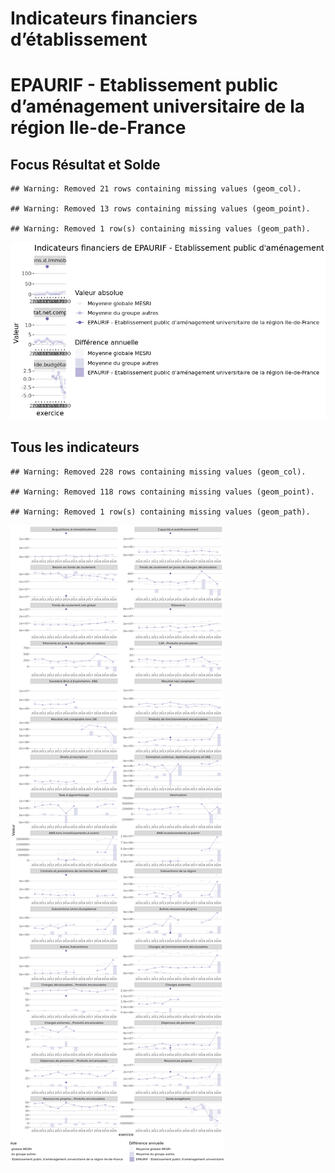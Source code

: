 Indicateurs financiers d’établissement
================

# EPAURIF - Etablissement public d’aménagement universitaire de la région Ile-de-France

## Focus Résultat et Solde

    ## Warning: Removed 21 rows containing missing values (geom_col).

    ## Warning: Removed 13 rows containing missing values (geom_point).

    ## Warning: Removed 1 row(s) containing missing values (geom_path).

![](epaurif___etablissement_public_d_aménagement_universitaire_de_la_région_ile_de_france_files/figure-gfm/etab.focus-1.png)<!-- -->

## Tous les indicateurs

    ## Warning: Removed 228 rows containing missing values (geom_col).

    ## Warning: Removed 118 rows containing missing values (geom_point).

    ## Warning: Removed 1 row(s) containing missing values (geom_path).

![](epaurif___etablissement_public_d_aménagement_universitaire_de_la_région_ile_de_france_files/figure-gfm/etab-1.png)<!-- -->
